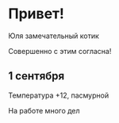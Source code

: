 # Привет!

Юля замечательный котик

Совершенно с этим согласна!

## 1 сентября

Температура +12, пасмурной

На работе много дел